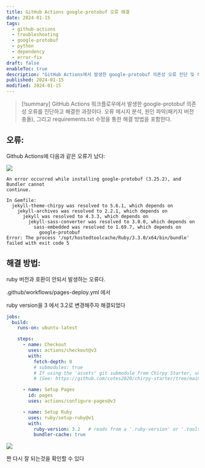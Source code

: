 ```yaml
---
title: GitHub Actions google-protobuf 오류 해결
date: 2024-01-15
tags:
  - github-actions
  - troubleshooting
  - google-protobuf
  - python
  - dependency
  - error-fix
draft: false
enableToc: true
description: "GitHub Actions에서 발생한 google-protobuf 의존성 오류 진단 및 해결 방법"
published: 2024-01-15
modified: 2024-01-15
---
```


> [!summary]
> GitHub Actions 워크플로우에서 발생한 google-protobuf 의존성 오류를 진단하고 해결한 과정이다. 오류 메시지 분석, 원인 파악(패키지 버전 충돌), 그리고 requirements.txt 수정을 통한 해결 방법을 포함한다.

## 오류:


Github Actions에 다음과 같은 오류가 났다:

![](https://i.imgur.com/K6npfCb.png)


```shell
An error occurred while installing google-protobuf (3.25.2), and Bundler cannot
continue.

In Gemfile:
  jekyll-theme-chirpy was resolved to 5.6.1, which depends on
    jekyll-archives was resolved to 2.2.1, which depends on
      jekyll was resolved to 4.3.3, which depends on
        jekyll-sass-converter was resolved to 3.0.0, which depends on
          sass-embedded was resolved to 1.69.7, which depends on
            google-protobuf
Error: The process '/opt/hostedtoolcache/Ruby/3.3.0/x64/bin/bundle' failed with exit code 5
```



## 해결 방법:

ruby 버전과 호환이 안되서 발생하는 오류다.

.github/workflows/pages-deploy.yml 에서

ruby version을 3 에서 3.2로 변경해주자 해결되었다


```yml
jobs:
  build:
    runs-on: ubuntu-latest

    steps:
      - name: Checkout
        uses: actions/checkout@v3
        with:
          fetch-depth: 0
          # submodules: true
          # If using the 'assets' git submodule from Chirpy Starter, uncomment above
          # (See: https://github.com/cotes2020/chirpy-starter/tree/main/assets)

      - name: Setup Pages
        id: pages
        uses: actions/configure-pages@v3

      - name: Setup Ruby
        uses: ruby/setup-ruby@v1
        with:
          ruby-version: 3.2   # reads from a '.ruby-version' or '.tools-version' file if 'ruby-version' is omitted
          bundler-cache: true

```


![](https://i.imgur.com/AvImp0M.png)

짠 다시 잘 되는것을 확인할 수 있다